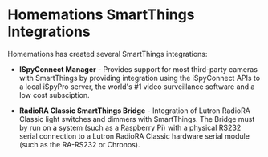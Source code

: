 # Homemations SmartThings Integrations

Homemations has created several SmartThings integrations:

- **ISpyConnect Manager** - Provides support for most third-party cameras with SmartThings by providing integration using the iSpyConnect APIs to a local iSpyPro server, the world's #1 video surveillance software and a low cost subsciption.

- **RadioRA Classic SmartThings Bridge** - Integration of Lutron RadioRA Classic light switches and dimmers with SmartThings. The Bridge must by run on a system (such as a Raspberry Pi) with a physical RS232 serial connection to a Lutron RadioRA Classic hardware serial module (such as the RA-RS232 or Chronos).